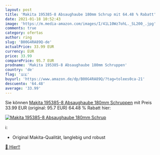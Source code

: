```yaml
---
layout: post
title: 'Makita 195385-8 Absaughaube 180mm Schrup mit 64.48 % Rabatt'
date: 2021-01-18 10:52:43
image: 'https://m.media-amazon.com/images/I/41L10Wz7ohL._SL200_.jpg'
comments: true
category: ofertas
author: ring
slug: 'B00G4RA89Q-de'
actualPrice: 33.99 EUR
currency: EUR
price: 33.99
comparePrice: 95.7 EUR
prodname: 'Makita 195385-8 Absaughaube 180mm Schruppen'
country: 'de'
flag: '🇩🇪'
buyurl: 'https://www.amazon.de/dp/B00G4RA89Q/?tag=tolees0ca-21'
descuento: '64.48'
average: '33.99'
---
```


Sie können [Makita 195385-8 Absaughaube 180mm Schruppen](https://www.amazon.de/dp/B00G4RA89Q/?tag=tolees0ca-21) mit Preis 33.99 EUR (original: 95.7 EUR) 64.48 % Rabatt hier:

[![Makita 195385-8 Absaughaube 180mm Schrup](https://m.media-amazon.com/images/I/41L10Wz7ohL._SL200_.jpg)](https://www.amazon.de/dp/B00G4RA89Q/?tag=tolees0ca-21)

ℹ️:

- Original Makita-Qualität, langlebig und robust

[🛒 Hier!!](https://www.amazon.de/dp/B00G4RA89Q/?tag=tolees0ca-21)
